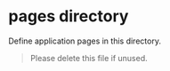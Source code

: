 # pages directory

Define application pages in this directory.

> Please delete this file if unused.
